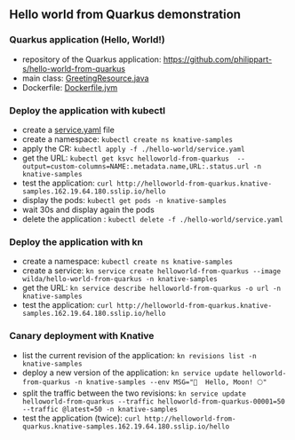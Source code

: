 ## Hello world from Quarkus demonstration

### Quarkus application (Hello, World!)
 - repository of the Quarkus application: https://github.com/philippart-s/hello-world-from-quarkus
 - main class: [GreetingResource.java](https://github.com/philippart-s/hello-world-from-quarkus/blob/main/src/main/java/fr/wilda/GreetingResource.java)
 - Dockerfile: [Dockerfile.jvm](https://github.com/philippart-s/hello-world-from-quarkus/blob/main/src/main/docker/Dockerfile.jvm)

### Deploy the application with kubectl
 - create a [service.yaml](./service.yaml) file
 - create a namespace: `kubectl create ns knative-samples`
 - apply the CR: `kubectl apply -f ./hello-world/service.yaml`
 - get the URL: `kubectl get ksvc helloworld-from-quarkus  --output=custom-columns=NAME:.metadata.name,URL:.status.url -n knative-samples`
 - test the application: `curl http://helloworld-from-quarkus.knative-samples.162.19.64.180.sslip.io/hello`
 - display the pods: `kubectl get pods -n knative-samples`
 - wait 30s and display again the pods
 - delete the application : `kubectl delete -f ./hello-world/service.yaml`

### Deploy the application with kn
 - create a namespace: `kubectl create ns knative-samples`
 - create a service: `kn service create helloworld-from-quarkus --image wilda/hello-world-from-quarkus -n knative-samples`
 - get the URL: `kn service describe helloworld-from-quarkus -o url -n knative-samples`
 - test the application: `curl http://helloworld-from-quarkus.knative-samples.162.19.64.180.sslip.io/hello`

### Canary deployment with Knative
 - list the current revision of the application: `kn revisions list -n knative-samples`
 - deploy a new version of the application: `kn service update helloworld-from-quarkus -n knative-samples --env MSG="👋  Hello, Moon! 🌕"`
 - split the traffic between the two revisions: `kn service update helloworld-from-quarkus --traffic helloworld-from-quarkus-00001=50 --traffic @latest=50 -n knative-samples`
 - test the application (twice): `curl http://helloworld-from-quarkus.knative-samples.162.19.64.180.sslip.io/hello`